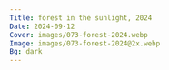 ```yaml
---
Title: forest in the sunlight, 2024
Date: 2024-09-12
Cover: images/073-forest-2024.webp
Image: images/073-forest-2024@2x.webp
Bg: dark
---
```

